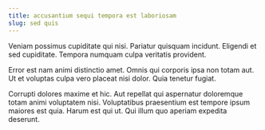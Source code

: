 ```yaml
---
title: accusantium sequi tempora est laboriosam
slug: sed quis
---
```


Veniam possimus cupiditate qui nisi. Pariatur quisquam incidunt. Eligendi et sed cupiditate. Tempora numquam culpa veritatis provident.

Error est nam animi distinctio amet. Omnis qui corporis ipsa non totam aut. Ut et voluptas culpa vero placeat nisi dolor. Quia tenetur fugiat.

Corrupti dolores maxime et hic. Aut repellat qui aspernatur doloremque totam animi voluptatem nisi. Voluptatibus praesentium est tempore ipsum maiores est quia. Harum est qui ut. Qui illum quo aperiam expedita deserunt.
